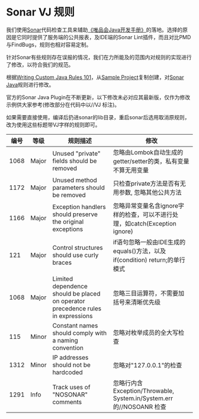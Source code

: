 # Sonar VJ 规则

我们使用[Sonar](https://www.sonarqube.org/)代码检查工具来辅助[《唯品会Java开发手册》](https://vipshop.github.io/vjtools/#/standard/)的落地。选择的原因是它同时提供了服务端的公共报表，及IDE端的Sonar Lint插件，而且对比PMD与FindBugs，规则也相对容易定制。

针对Sonar有些规则存在误报的情况，我们在力所能及的范围内对规则的实现进行了修改，以符合我们的规范。

根据[Writing Custom Java Rules 101](https://docs.sonarqube.org/display/PLUG/Writing+Custom+Java+Rules+101)，从[Sample Project](https://github.com/SonarSource/sonar-custom-rules-examples/tree/master/java-custom-rules)复制创建，对[Sonar Java](https://github.com/SonarSource/sonar-java/tree/master/java-checks/src/main/java/org/sonar/java/checks)规则进行修改。

官方的Sonar Java Plugin在不断更新，以下修改未必对应其最新版，仅作为修改示例供大家参考(修改部分在代码中以//VJ 标注)。 

如果需要直接使用，编译后扔进sonar的lib目录，重启sonar后选用取消原规则，改为使用这些标题带VJ字样的规则即可。


| 编号 | 等级 | 规则描述 | 修改 |
| -------- | -------- |-------- | -------- |
| 1068| Major | Unused "private" fields should be removed | 忽略由Lombok自动生成的getter/setter的类，私有变量不算无用变量 |
| 1172| Major | Unused method parameters should be removed | 只检查private方法是否有无用参数, 忽略其他公共方法 |
| 1166| Major | Exception handlers should preserve the original exceptions | 忽略异常变量名含ignore字样的检查，可以不进行处理，如catch(Exception ignore) |
| 121| Major | Control structures should use curly braces | if语句忽略一般由IDE生成的equals()方法，以及if(condition) return;的单行模式|
| 1068| Major |Limited dependence should be placed on operator precedence rules in expressions| 忽略三目运算符，不需要加括号来清晰优先级 |
| 115| Minor| Constant names should comply with a naming convention| 忽略对枚举成员的全大写检查 |
| 1312| Minor| IP addresses should not be hardcoded | 忽略对"127.0.0.1"的检查 |
| 1291| Info | Track uses of "NOSONAR" comments| 忽略行内含 Exception/Throwable, System.in/System.err的//NOSOANR 检查  |
